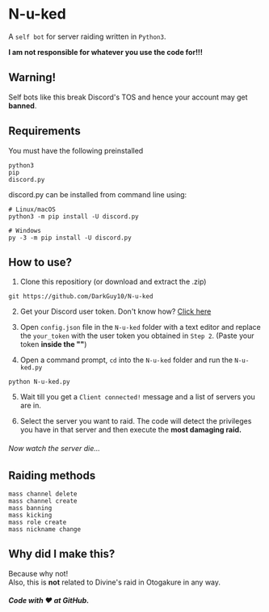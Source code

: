 # N-u-ked
A `self bot` for server raiding written in `Python3`. <br>

**I am not responsible for whatever you use the code for!!!**

## Warning!
Self bots like this break Discord's TOS and hence your account may get **banned**. <br>

## Requirements
You must have the following preinstalled
```
python3
pip 
discord.py
```
discord.py can be installed from command line using:
```
# Linux/macOS
python3 -m pip install -U discord.py

# Windows
py -3 -m pip install -U discord.py
```

## How to use?
1. Clone this repositiory (or download and extract the .zip)
```
git https://github.com/DarkGuy10/N-u-ked
```
2. Get your Discord user token. Don't know how? [Click here](https://github.com/Tyrrrz/DiscordChatExporter/wiki/Obtaining-Token-and-Channel-IDs#how-to-get-a-user-token)

3. Open `config.json` file in the `N-u-ked` folder with a text editor and replace the `your_token` with the user token you obtained in `Step 2`. (Paste your token **inside the ""**)

4. Open a command prompt, `cd` into the `N-u-ked` folder and run the `N-u-ked.py`
```
python N-u-ked.py
```

5. Wait till you get a `Client connected!` message and a list of servers you are in.

6. Select the server you want to raid. The code will detect the privileges you have in that server and then execute the **most damaging raid.**

###### Now watch the server die...

## Raiding methods 
`mass channel delete`<br>
`mass channel create`<br>
`mass banning`<br>
`mass kicking`<br>
`mass role create`<br>
`mass nickname change`<br>

## Why did I make this?
Because why not! <br>
Also, this is **not** related to Divine's raid in Otogakure in any way.

##### Code with ❤️ at GitHub.